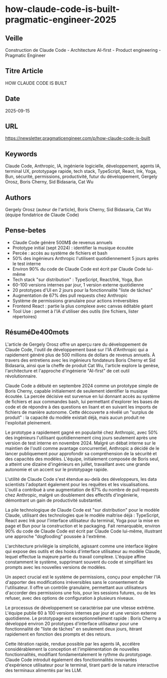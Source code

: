 # how-claude-code-is-built-pragmatic-engineer-2025
## Veille
Construction de Claude Code - Architecture AI-first - Product engineering - Pragmatic Engineer
## Titre Article
HOW CLAUDE CODE IS BUILT
## Date
2025-09-15
## URL
https://newsletter.pragmaticengineer.com/p/how-claude-code-is-built
## Keywords
Claude Code, Anthropic, IA, ingénierie logicielle, développement, agents IA, terminal UX, prototypage rapide, tech stack, TypeScript, React, Ink, Yoga, Bun, sécurité, permissions, productivité, futur du développement, Gergely Orosz, Boris Cherny, Sid Bidasaria, Cat Wu
## Authors
Gergely Orosz (auteur de l'article), Boris Cherny, Sid Bidasaria, Cat Wu (équipe fondatrice de Claude Code)
## Pense-betes
- Claude Code génère 500M$ de revenus annuels
- Prototype initial (sept 2024) : identifier la musique écoutée
- Percée : accès au système de fichiers et bash
- 50% des ingénieurs Anthropic l'utilisent quotidiennement 5 jours après le test interne
- Environ 90% du code de Claude Code est écrit par Claude Code lui-même
- Tech stack "sur distribution" : TypeScript, React/Ink, Yoga, Bun
- 60-100 versions internes par jour, 1 version externe quotidienne
- 20 prototypes d'UI en 2 jours pour la fonctionnalité "liste de tâches"
- Augmentation de 67% des pull requests chez Anthropic
- Système de permissions granulaire pour actions irréversibles
- Frontend React : partie la plus complexe avec canvas éditable géant
- Tool Use : permet à l'IA d'utiliser des outils (lire fichiers, lister répertoires)
## RésuméDe400mots
L'article de Gergely Orosz offre un aperçu rare du développement de Claude Code, l'outil de développement basé sur l'IA d'Anthropic qui a rapidement généré plus de 500 millions de dollars de revenus annuels. À travers des entretiens avec les ingénieurs fondateurs Boris Cherny et Sid Bidasaria, ainsi que la cheffe de produit Cat Wu, l'article explore la genèse, l'architecture et l'approche d'ingénierie "AI-first" de cet outil révolutionnaire.

Claude Code a débuté en septembre 2024 comme un prototype simple de Boris Cherny, capable initialement de seulement identifier la musique écoutée. La percée décisive est survenue en lui donnant accès au système de fichiers et aux commandes bash, lui permettant d'explorer les bases de code et de répondre à des questions en lisant et en suivant les imports de fichiers de manière autonome. Cette découverte a révélé un "surplus de produit" : la capacité du modèle existait déjà, mais aucun produit ne l'exploitait pleinement.

Le prototype a rapidement gagné en popularité chez Anthropic, avec 50% des ingénieurs l'utilisant quotidiennement cinq jours seulement après une version de test interne en novembre 2024. Malgré un débat interne sur le maintien de l'outil comme avantage concurrentiel, Anthropic a décidé de le lancer publiquement pour approfondir sa compréhension de la sécurité et des capacités des modèles. L'équipe, initialement composée de Boris seul, a atteint une dizaine d'ingénieurs en juillet, travaillant avec une grande autonomie et un accent sur le prototypage rapide.

L'utilité de Claude Code s'est étendue au-delà des développeurs, les data scientists l'adoptant également pour les requêtes et les visualisations. L'outil a contribué à une augmentation de 67% du nombre de pull requests chez Anthropic, malgré un doublement des effectifs d'ingénierie, démontrant un gain de productivité substantiel.

La pile technologique de Claude Code est "sur distribution" pour le modèle Claude, utilisant des technologies que le modèle maîtrise déjà : TypeScript, React avec Ink pour l'interface utilisateur du terminal, Yoga pour la mise en page et Bun pour la construction et le packaging. Fait remarquable, environ 90% du code de Claude Code est écrit par Claude Code lui-même, illustrant une approche "dogfooding" poussée à l'extrême.

L'architecture privilégie la simplicité, agissant comme une interface légère qui expose des outils et des hooks d'interface utilisateur au modèle Claude, lequel effectue la majeure partie du travail complexe. L'équipe affine constamment le système, supprimant souvent du code et simplifiant les prompts avec les nouvelles versions de modèles.

Un aspect crucial est le système de permissions, conçu pour empêcher l'IA d'apporter des modifications irréversibles sans le consentement de l'utilisateur. Il offre un contrôle granulaire, permettant aux utilisateurs d'accorder des permissions une fois, pour les sessions futures, ou de les refuser, avec des options de configuration à plusieurs niveaux.

Le processus de développement se caractérise par une vitesse extrême. L'équipe publie 60 à 100 versions internes par jour et une version externe quotidienne. Le prototypage est exceptionnellement rapide : Boris Cherny a développé environ 20 prototypes d'interface utilisateur pour une fonctionnalité de "liste de tâches" en seulement deux jours, itérant rapidement en fonction des prompts et des retours.

Cette itération rapide, rendue possible par les agents IA, accélère considérablement la conception et l'implémentation de nouvelles fonctionnalités, modifiant fondamentalement le rythme du prototypage. Claude Code introduit également des fonctionnalités innovantes d'expérience utilisateur pour le terminal, tirant parti de la nature interactive des terminaux alimentés par les LLM.
